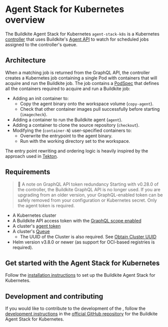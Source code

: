 # Agent Stack for Kubernetes overview

The Buildkite Agent Stack for Kubernetes `agent-stack-k8s` is a Kubernetes [controller](https://kubernetes.io/docs/concepts/architecture/controller/) that uses Buildkite's [Agent API](/docs/apis/agent-api) to watch for scheduled jobs assigned to the controller's queue.

## Architecture

When a matching job is returned from the GraphQL API, the controller creates a Kubernetes job containing a single Pod with containers that will acquire and run the Buildkite job. The job contains a [PodSpec](https://kubernetes.io/docs/reference/kubernetes-api/workload-resources/pod-v1/#PodSpec) that defines all the containers required to acquire and run a Buildkite job:

- Adding an init container to:
  * Copy the agent binary onto the workspace volume (`copy-agent`).
  * Check that other container images pull successfully before starting (`imagecheck`).
- Adding a container to run the Buildkite agent (`agent`).
- Adding a container to clone the source repository (`checkout`).
- Modifying the (`container-N`) user-specified containers to:
  * Overwrite the entrypoint to the agent binary.
  * Run with the working directory set to the workspace.

<!-- vale off -->

The entry point rewriting and ordering logic is heavily inspired by the approach used in [Tekton](https://github.com/tektoncd/pipeline/blob/933e4f667c19eaf0a18a19557f434dbabe20d063/docs/developers/README.md#entrypoint-rewriting-and-step-ordering).

<!-- vale on -->

## Requirements

> 📘 A note on GraphQL API token redundancy
> Starting with v0.28.0 of the controller, the Buildkite GraphQL API is no longer used. If you are upgrading from an older version, your GraphQL-enabled token can be safely removed from your configuration or Kubernetes secret. Only the agent token is required.

- A Kubernetes cluster
- A Buildkite API access token with the [GraphQL scope enabled](/docs/apis/graphql-api#authentication)
- A cluster's [agent token](/docs/agent/v3/tokens#create-a-token)
- A cluster's [Queue](/docs/pipelines/clusters/manage-queues#create-a-self-hosted-queue)
  * The UUID of the Cluster is also required. See [Obtain Cluster UUID](https://github.com/buildkite/agent-stack-k8s/blob/main/docs/installation.md#how-to-find-a-buildkite-clusters-uuid)
- Helm version v3.8.0 or newer (as support for OCI-based registries is required).

## Get started with the Agent Stack for Kubernetes

Follow the [installation instructions](/docs/agent/v3/agent-stack-k8s/installation) to set up the Buildkite Agent Stack for Kubernetes.

## Development and contributing

If you would like to contribute to the development of the , follow the [development instructions](https://github.com/buildkite/agent-stack-k8s/blob/main/DEVELOPMENT.md) in the [official GitHub repository](https://github.com/buildkite/agent-stack-k8s) for the Buildkite Agent Stack for Kubernetes.